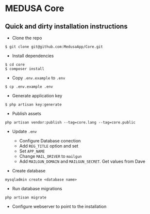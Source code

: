 # MEDUSA Core

## Quick and dirty installation instructions

- Clone the repo

```
$ git clone git@github.com:MedusaApp/Core.git
```

- Install dependencies

```
$ cd core
$ composer install
```
- Copy `.env.example` to `.env`
```
$ cp .env.example .env
```
- Generate application key
```
$ php artisan key:generate
```

- Publish assets

```
php artisan vendor:publish --tag=core.lang --tag=core.public
```

- Update `.env`
  - Configure Database conection
  - Add `REG_TITLE` option and set
  - Set `APP_NAME`
  - Change `MAIL_DRIVER` to `mailgun`
  - Add `MAILGUN_DOMAIN` and `MAILGUN_SECRET`.  Get values from Dave
  
- Create database

```
mysqladmin create <database name>
```

- Run database migrations
```
php artisan migrate
```

- Configure webserver to point to the installation
